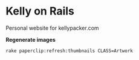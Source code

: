 # Kelly on Rails #

Personal website for kellypacker.com

**Regenerate images**

```
rake paperclip:refresh:thumbnails CLASS=Artwork
```